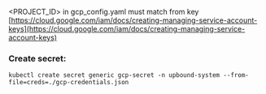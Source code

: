 <PROJECT_ID> in gcp_config.yaml must match from key [https://cloud.google.com/iam/docs/creating-managing-service-account-keys](https://cloud.google.com/iam/docs/creating-managing-service-account-keys)

### Create secret:
`kubectl create secret generic gcp-secret -n upbound-system --from-file=creds=./gcp-credentials.json`